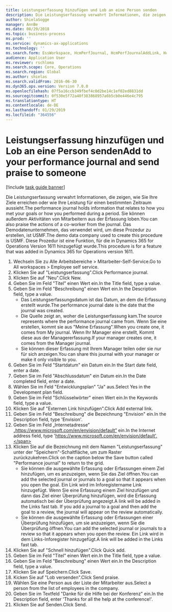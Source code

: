 ```yaml
---
title: Leistungserfassung hinzufügen und Lob an eine Person senden
description: Die Leistungserfassung verwahrt Informationen, die zeigen, wie Sie Ihre Ziele erreichen oder wie Ihre Leistung für einen bestimmten Zeitraum aussieht.
author: ShielaSogge
manager: AnnBe
ms.date: 08/29/2018
ms.topic: business-process
ms.prod: ''
ms.service: dynamics-ax-applications
ms.technology: ''
ms.search.form: EssWorkspace, HcmPerfJournal, HcmPerfJournalAddLink, HcmPerfPraise, HcmWorkerLookUpByPerson, HcmPerfJournalAdd
audience: Application User
ms.reviewer: rschloma
ms.search.scope: Core, Operations
ms.search.region: Global
ms.author: shielas
ms.search.validFrom: 2016-06-30
ms.dyn365.ops.version: Version 7.0.0
ms.openlocfilehash: 07f5a16ccb349fbef4c0d2be14c1ef02ed8831dd
ms.sourcegitcommit: 0f530e5f72a40f383868957a6b5cb0e446e4c795
ms.translationtype: HT
ms.contentlocale: de-DE
ms.lasthandoff: 01/29/2019
ms.locfileid: "364556"
---
```

# <a name="add-to-your-performance-journal-and-send-praise-to-someone"></a><span data-ttu-id="a3565-103">Leistungserfassung hinzufügen und Lob an eine Person senden</span><span class="sxs-lookup"><span data-stu-id="a3565-103">Add to your performance journal and send praise to someone</span></span>

[!include [task guide banner](../../includes/task-guide-banner.md)]

<span data-ttu-id="a3565-104">Die Leistungserfassung verwahrt Informationen, die zeigen, wie Sie Ihre Ziele erreichen oder wie Ihre Leistung für einen bestimmten Zeitraum aussieht.</span><span class="sxs-lookup"><span data-stu-id="a3565-104">The performance journal holds information that relates to how you met your goals or how you performed during a period.</span></span> <span data-ttu-id="a3565-105">Sie können außerdem Aktivitäten von Mitarbeitern aus der Erfassung loben.</span><span class="sxs-lookup"><span data-stu-id="a3565-105">You can also praise the actions of a co-worker from the journal.</span></span> <span data-ttu-id="a3565-106">Das Demodatenunternehmen, das verwendet wird, um diese Prozedur zu erstellen, ist USMF.</span><span class="sxs-lookup"><span data-stu-id="a3565-106">The demo data company used to create this procedure is USMF.</span></span> <span data-ttu-id="a3565-107">Diese Prozedur ist eine Funktion, für die in Dynamics 365 for Operations Version 1611 hinzugefügt wurde.</span><span class="sxs-lookup"><span data-stu-id="a3565-107">This procedure is for a feature that was added in Dynamics 365 for Operations version 1611.</span></span>

1. <span data-ttu-id="a3565-108">Wechseln Sie zu Alle Arbeitsbereiche > Mitarbeiter-Self-Service.</span><span class="sxs-lookup"><span data-stu-id="a3565-108">Go to All workspaces > Employee self service.</span></span>
2. <span data-ttu-id="a3565-109">Klicken Sie auf "Leistungserfassung".</span><span class="sxs-lookup"><span data-stu-id="a3565-109">Click Performance journal.</span></span>
3. <span data-ttu-id="a3565-110">Klicken Sie auf "Neu".</span><span class="sxs-lookup"><span data-stu-id="a3565-110">Click New.</span></span>
4. <span data-ttu-id="a3565-111">Geben Sie im Feld "Titel" einen Wert ein.</span><span class="sxs-lookup"><span data-stu-id="a3565-111">In the Title field, type a value.</span></span>
5. <span data-ttu-id="a3565-112">Geben Sie im Feld "Beschreibung" einen Wert ein.</span><span class="sxs-lookup"><span data-stu-id="a3565-112">In the Description field, type a value.</span></span>
    * <span data-ttu-id="a3565-113">Das Leistungserfassungsdatum ist das Datum, an dem die Erfassung erstellt wurde.</span><span class="sxs-lookup"><span data-stu-id="a3565-113">The performance journal date is the date that the journal was created.</span></span>  
    * <span data-ttu-id="a3565-114">Die Quelle zeigt an, woher die Leistungserfassung kam.</span><span class="sxs-lookup"><span data-stu-id="a3565-114">The source represents where the performance journal came from.</span></span> <span data-ttu-id="a3565-115">Wenn Sie eine erstellen, kommt sie aus "Meine Erfassung".</span><span class="sxs-lookup"><span data-stu-id="a3565-115">When you create one, it comes from My journal.</span></span> <span data-ttu-id="a3565-116">Wenn Ihr Manager eine erstellt, Kommt diese aus der Managererfassung.</span><span class="sxs-lookup"><span data-stu-id="a3565-116">If your manager creates one, it comes from the Manager journal.</span></span>  
    * <span data-ttu-id="a3565-117">Sie können dieser Erfassung mit Ihrem Manager teilen oder sie nur für sich anzeigen.</span><span class="sxs-lookup"><span data-stu-id="a3565-117">You can share this journal with your manager or make it only visible to you.</span></span>  
6. <span data-ttu-id="a3565-118">Geben Sie im Feld "Startdatum" ein Datum ein.</span><span class="sxs-lookup"><span data-stu-id="a3565-118">In the Start date field, enter a date.</span></span>
7. <span data-ttu-id="a3565-119">Geben Sie im Feld "Abschlussdatum" ein Datum ein.</span><span class="sxs-lookup"><span data-stu-id="a3565-119">In the Date completed field, enter a date.</span></span>
8. <span data-ttu-id="a3565-120">Wählen Sie im Feld "Entwicklungsplan" "Ja" aus.</span><span class="sxs-lookup"><span data-stu-id="a3565-120">Select Yes in the Development plan field.</span></span>
9. <span data-ttu-id="a3565-121">Geben Sie im Feld "Schlüsselwörter" einen Wert ein.</span><span class="sxs-lookup"><span data-stu-id="a3565-121">In the Keywords field, type a value.</span></span>
10. <span data-ttu-id="a3565-122">Klicken Sie auf "Externen Link hinzufügen".</span><span class="sxs-lookup"><span data-stu-id="a3565-122">Click Add external link.</span></span>
11. <span data-ttu-id="a3565-123">Geben Sie im Feld "Beschreibung" die Bezeichnung "Envision" ein.</span><span class="sxs-lookup"><span data-stu-id="a3565-123">In the Description field, type 'Envision'.</span></span>
12. <span data-ttu-id="a3565-124">Geben Sie im Feld „Internetadresse” „https://www.microsoft.com/en/envision/default” ein.</span><span class="sxs-lookup"><span data-stu-id="a3565-124">In the Internet address field, type 'https://www.microsoft.com/en/envision/default'.</span></span>
13. <span data-ttu-id="a3565-125">Klicken Sie auf die Bezeichnung mit dem Namen "Leistungserfassung" unter der "Speichern"-Schaltfläche, um zum Raster zurückzukehren.</span><span class="sxs-lookup"><span data-stu-id="a3565-125">Click on the caption below the Save button called "Performance journal" to return to the grid.</span></span>
    * <span data-ttu-id="a3565-126">Sie können die ausgewählte Erfassung oder Erfassungen einem Ziel hinzufügen, um es anzuzeigen, wenn Sie das Ziel öffnen.</span><span class="sxs-lookup"><span data-stu-id="a3565-126">You can add the selected journal or journals to a goal so that it appears when you open the goal.</span></span> <span data-ttu-id="a3565-127">Ein Link wird im Inforegistername Link hinzugefügt. Wenn Sie eine Erfassung einem Ziel hinzufügen und dann das Ziel einer Überprüfung hinzufügen, wird die Erfassung automatisch bei der Überprüfung angezeigt.</span><span class="sxs-lookup"><span data-stu-id="a3565-127">A link will be added in the Links fast tab.    If you add a journal to a goal and then add the goal to a review, the journal will appear on the review automatically.</span></span>  
    * <span data-ttu-id="a3565-128">Sie können die ausgewählte Erfassung oder Erfassungen einer Überprüfung hinzufügen, um sie anzuzeigen, wenn Sie die Überprüfung öffnen.</span><span class="sxs-lookup"><span data-stu-id="a3565-128">You can add the selected journal or journals to a review so that it appears when you open the review.</span></span>    <span data-ttu-id="a3565-129">Ein Link wird in dem Links-Inforegister hinzugefügt.</span><span class="sxs-lookup"><span data-stu-id="a3565-129">A link will be added in the Links fast tab.</span></span>  
14. <span data-ttu-id="a3565-130">Klicken Sie auf "Schnell hinzufügen".</span><span class="sxs-lookup"><span data-stu-id="a3565-130">Click Quick add.</span></span>
15. <span data-ttu-id="a3565-131">Geben Sie im Feld "Titel" einen Wert ein.</span><span class="sxs-lookup"><span data-stu-id="a3565-131">In the Title field, type a value.</span></span>
16. <span data-ttu-id="a3565-132">Geben Sie im Feld "Beschreibung" einen Wert ein.</span><span class="sxs-lookup"><span data-stu-id="a3565-132">In the Description field, type a value.</span></span>
17. <span data-ttu-id="a3565-133">Klicken Sie auf Speichern.</span><span class="sxs-lookup"><span data-stu-id="a3565-133">Click Save.</span></span>
18. <span data-ttu-id="a3565-134">Kicken Sie auf "Lob versenden".</span><span class="sxs-lookup"><span data-stu-id="a3565-134">Click Send praise.</span></span>
19. <span data-ttu-id="a3565-135">Wählen Sie eine Person aus der Liste der Mitarbeiter aus.</span><span class="sxs-lookup"><span data-stu-id="a3565-135">Select a person from the list of employees in the company.</span></span>
20. <span data-ttu-id="a3565-136">Geben Sie im Textfeld "Danke für die Hilfe bei der Konferenz" ein.</span><span class="sxs-lookup"><span data-stu-id="a3565-136">In the Description field, enter 'Thanks for all the help at the conference!'.</span></span>
21. <span data-ttu-id="a3565-137">Klicken Sie auf Senden.</span><span class="sxs-lookup"><span data-stu-id="a3565-137">Click Send.</span></span>

